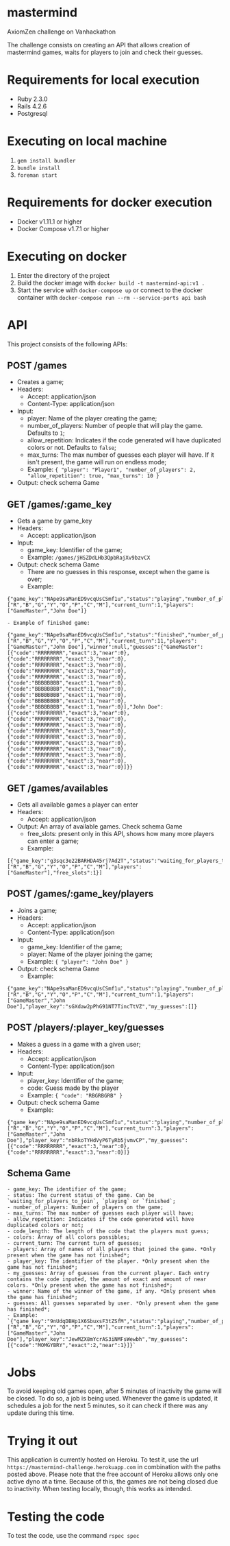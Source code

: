 # mastermind
AxiomZen challenge on Vanhackathon

The challenge consists on creating an API that allows creation of mastermind games, waits for players to join and check their guesses.

# Requirements for local execution
* Ruby 2.3.0
* Rails 4.2.6
* Postgresql

# Executing on local machine
1. `gem install bundler`
2. `bundle install`
3. `foreman start`

# Requirements for docker execution
* Docker v1.11.1 or higher
* Docker Compose v1.7.1 or higher

# Executing on docker
1. Enter the directory of the project
2. Build the docker image with `docker build -t mastermind-api:v1 .`
3. Start the service with `docker-compose up` or connect to the docker container with `docker-compose run --rm --service-ports api bash`

# API
This project consists of the following APIs:


## POST /games
* Creates a game;
* Headers:
    - Accept: application/json
    - Content-Type: application/json
* Input: 
    - player: Name of the player creating the game;
    - number_of_players: Number of people that will play the game. Defaults to `1`;
    - allow_repetition: Indicates if the code generated will have duplicated colors or not. Defaults to `false`;
    - max_turns: The max number of guesses each player will have. If it isn't present, the game will run on endless mode;
    - Example: `{ "player": "Player1", "number_of_players": 2, "allow_repetition": true, "max_turns": 10 }`
* Output: check schema Game


## GET /games/:game_key
* Gets a game by game_key
* Headers:
    - Accept: application/json
* Input: 
    - game_key: Identifier of the game;
    - Example: `/games/jHSZDdLHb3QpbRajXv9bzvCX`
* Output: check schema Game
    - There are no guesses in this response, except when the game is over;
    - Example:
```
{"game_key":"NApe9saManED9vcqUsCSmf1u","status":"playing","number_of_players":2,"max_turns":10,"allow_repetition":true,"code_length":8,"colors":["R","B","G","Y","O","P","C","M"],"current_turn":1,"players":["GameMaster","John Doe"]}
```
    - Example of finished game:
```
{"game_key":"NApe9saManED9vcqUsCSmf1u","status":"finished","number_of_players":2,"max_turns":10,"allow_repetition":true,"code_length":8,"colors":["R","B","G","Y","O","P","C","M"],"current_turn":11,"players":["GameMaster","John Doe"],"winner":null,"guesses":{"GameMaster":[{"code":"RRRRRRRR","exact":3,"near":0},{"code":"RRRRRRRR","exact":3,"near":0},{"code":"RRRRRRRR","exact":3,"near":0},{"code":"RRRRRRRR","exact":3,"near":0},{"code":"RRRRRRRR","exact":3,"near":0},{"code":"BBBBBBBB","exact":1,"near":0},{"code":"BBBBBBBB","exact":1,"near":0},{"code":"BBBBBBBB","exact":1,"near":0},{"code":"BBBBBBBB","exact":1,"near":0},{"code":"BBBBBBBB","exact":1,"near":0}],"John Doe":[{"code":"RRRRRRRR","exact":3,"near":0},{"code":"RRRRRRRR","exact":3,"near":0},{"code":"RRRRRRRR","exact":3,"near":0},{"code":"RRRRRRRR","exact":3,"near":0},{"code":"RRRRRRRR","exact":3,"near":0},{"code":"RRRRRRRR","exact":3,"near":0},{"code":"RRRRRRRR","exact":3,"near":0},{"code":"RRRRRRRR","exact":3,"near":0},{"code":"RRRRRRRR","exact":3,"near":0},{"code":"RRRRRRRR","exact":3,"near":0}]}}
```


## GET /games/availables
* Gets all available games a player can enter
* Headers:
    - Accept: application/json
* Output: An array of available games. Check schema Game
    - free_slots: present only in this API, shows how many more players can enter a game;
    - Example:
```
[{"game_key":"g3sqc3e22BARHDA45rj7Ad2T","status":"waiting_for_players_to_join","number_of_players":2,"max_turns":10,"allow_repetition":true,"code_length":8,"colors":["R","B","G","Y","O","P","C","M"],"players":["GameMaster"],"free_slots":1}]
```


## POST /games/:game_key/players
* Joins a game;
* Headers:
    - Accept: application/json
    - Content-Type: application/json
* Input: 
    - game_key: Identifier of the game;
    - player: Name of the player joining the game;
    - Example: `{ "player": "John Doe" }`
* Output: check schema Game
    - Example:
```
{"game_key":"NApe9saManED9vcqUsCSmf1u","status":"playing","number_of_players":2,"max_turns":10,"allow_repetition":true,"code_length":8,"colors":["R","B","G","Y","O","P","C","M"],"current_turn":1,"players":["GameMaster","John Doe"],"player_key":"sGXdaw2pPhG91NT7TincTtVZ","my_guesses":[]}
```


## POST /players/:player_key/guesses
* Makes a guess in a game with a given user;
* Headers:
    - Accept: application/json
    - Content-Type: application/json
* Input: 
    - player_key: Identifier of the game;
    - code: Guess made by the player
    - Example: `{ "code": "RBGRBGRB" }`
* Output: check schema Game
    - Example: 
```
{"game_key":"NApe9saManED9vcqUsCSmf1u","status":"playing","number_of_players":2,"max_turns":10,"allow_repetition":true,"code_length":8,"colors":["R","B","G","Y","O","P","C","M"],"current_turn":3,"players":["GameMaster","John Doe"],"player_key":"nbRkoTYHdVyP6TyRb5jvmvCP","my_guesses":[{"code":"RRRRRRRR","exact":3,"near":0},{"code":"RRRRRRRR","exact":3,"near":0}]}
```



## Schema Game
    - game_key: The identifier of the game;
    - status: The current status of the game. Can be `waiting_for_players_to_join`, `playing` or `finished`;
    - number_of_players: Number of players on the game;
    - max_turns: The max number of guesses each player will have;
    - allow_repetition: Indicates if the code generated will have duplicated colors or not;
    - code_length: The length of the code that the players must guess;
    - colors: Array of all colors possibles;
    - current_turn: The current turn of guesses;
    - players: Array of names of all players that joined the game. *Only present when the game has not finished*;
    - player_key: The identifier of the player. *Only present when the game has not finished*;
    - my_guesses: Array of guesses from the current player. Each entry contains the code inputed, the amount of exact and amount of near colors. *Only present when the game has not finished*;
    - winner: Name of the winner of the game, if any. *Only present when the game has finished*;
    - guesses: All guesses separated by user. *Only present when the game has finished*;
    - Example: `{"game_key":"9nUdqDBHp1X6SbuxsF3tZSfM","status":"playing","number_of_players":2,"max_turns":10,"allow_repetition":true,"code_length":8,"colors":["R","B","G","Y","O","P","C","M"],"current_turn":1,"players":["GameMaster","John Doe"],"player_key":"JewMZX8mYcrAS3iNMFsWewbh","my_guesses":[{"code":"MOMGYBRY","exact":2,"near":1}]}`


# Jobs
To avoid keeping old games open, after 5 minutes of inactivity the game will be closed. To do so, a job is being used. Whenever the game is updated, it schedules a job for the next 5 minutes, so it can check if there was any update during this time.


# Trying it out
This application is currently hosted on Heroku. To test it, use the url `https://mastermind-challenge.herokuapp.com` in combination with the paths posted above.
Please note that the free account of Heroku allows only one active dyno at a time. Because of this, the games are not being closed due to inactivity. When testing locally, though, this works as intended.


# Testing the code
To test the code, use the command `rspec spec`






